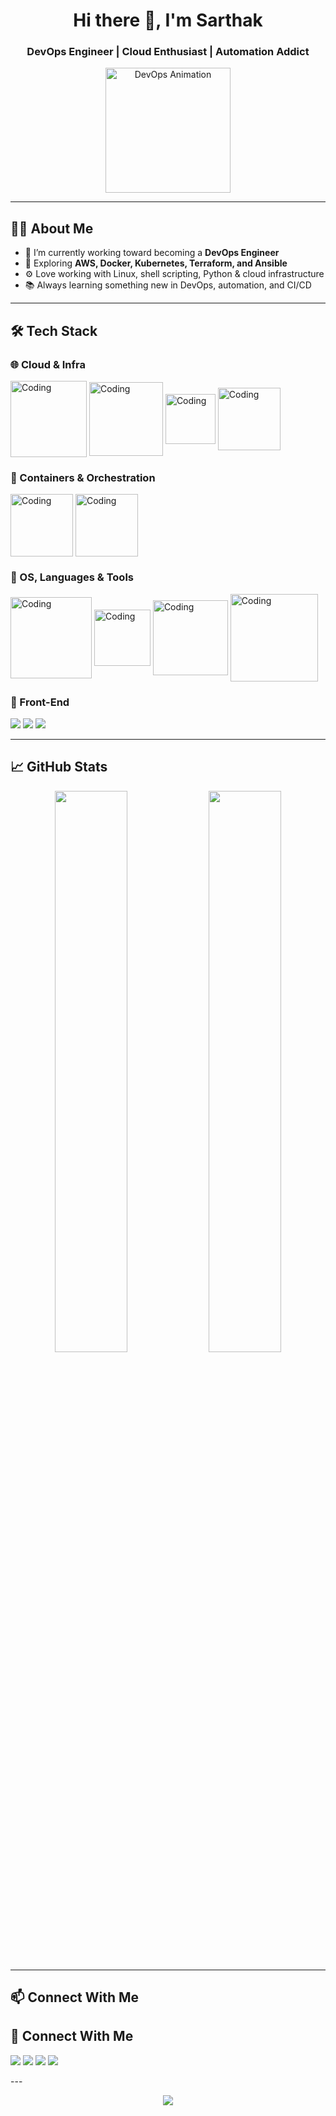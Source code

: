 <!-- README.md -->

<h1 align="center">Hi there 👋, I'm Sarthak </h1>
<h3 align="center">DevOps Engineer | Cloud Enthusiast | Automation Addict</h3>

<p align="center">
  <img src="https://media.giphy.com/media/qgQUggAC3Pfv687qPC/giphy.gif" width="200" alt="DevOps Animation" />
</p>

---

## 🧑‍💻 About Me

- 🔭 I’m currently working toward becoming a **DevOps Engineer**
- 🌱 Exploring **AWS, Docker, Kubernetes, Terraform, and Ansible**
- ⚙️ Love working with Linux, shell scripting, Python & cloud infrastructure
- 📚 Always learning something new in DevOps, automation, and CI/CD

---

## 🛠️ Tech Stack

### 🌐 Cloud & Infra
<p>
  <img align="middle" alt="Coding" width="122" src="https://logos-world.net/wp-content/uploads/2021/08/Amazon-Web-Services-AWS-Logo.png"/>
  <img align="middle" alt="Coding" width="118" src="https://miro.medium.com/v2/resize:fit:1400/0*m9JK79JYY6vlpxLz.gif"/>
  <img align="middle" alt="Coding" width="80" src="https://static-00.iconduck.com/assets.00/terraform-icon-1803x2048-hodrzd3t.png"/>
  <img align="middle" alt="Coding" width="100" src="https://img.icons8.com/?size=512&id=iGCCE2iEmh2u&format=png"/>
</p>

### 🐳 Containers & Orchestration
<p>
  <img align="middle" alt="Coding" width="100" src="https://cdn4.iconfinder.com/data/icons/logos-and-brands/512/97_Docker_logo_logos-512.png"/>
  <img align="middle" alt="Coding" width="100" src="https://static-00.iconduck.com/assets.00/kubernetes-icon-2048x1995-r1q3f8n7.png"/>
</p>

### 🧠 OS, Languages & Tools
<p>
  <img align="middle" alt="Coding" width="130" src="https://cdn.hashnode.com/res/hashnode/image/upload/v1681322678953/e53254bd-abb3-4ec3-8ca0-b35f01e9026f.gif"/>
  <img align="middle" alt="Coding" width="90" src="https://upload.wikimedia.org/wikipedia/commons/thumb/4/4b/Bash_Logo_Colored.svg/1024px-Bash_Logo_Colored.svg.png"/>
  <img align="middle" alt="Coding" width="120" src="https://i0.wp.com/junilearning.com/wp-content/uploads/2020/06/python-programming-language.webp?fit=800%2C800&ssl=1"/>
  <img align="middle" alt="Coding" width="140" src="https://voiptrainers.com/wp-content/uploads/2024/09/Wireshark.webp"/>
</p>

### 🎨 Front-End 
<p>
  <img src="https://img.shields.io/badge/HTML-E34F26?style=for-the-badge&logo=html5&logoColor=white"/>
  <img src="https://img.shields.io/badge/CSS-1572B6?style=for-the-badge&logo=css3&logoColor=white"/>
  <img src="https://img.shields.io/badge/JavaScript-F7DF1E?style=for-the-badge&logo=javascript&logoColor=black"/>
</p>

---

## 📈 GitHub Stats

<p align="center">
  <img src="https://github-readme-stats.vercel.app/api?username=yourusername&show_icons=true&theme=tokyonight" width="48%" />
  <img src="https://github-readme-stats.vercel.app/api/top-langs/?username=yourusername&layout=compact&theme=tokyonight" width="48%" />
</p>

---

## 📫 Connect With Me

## 🔗 Connect With Me

<p>
  <a href="mailto:ghoshsarthak525@gmail.com"><img src="https://img.shields.io/badge/Gmail-D14836?style=for-the-badge&logo=gmail&logoColor=white"/></a>
  <a href="https://www.linkedin.com/in/sarthak-ghosh-549136291/"><img src="https://img.shields.io/badge/LinkedIn-0077B5?style=for-the-badge&logo=linkedin&logoColor=white"/></a>
  <a href="https://www.instagram.com/who.is_sarthak/"><img src="https://img.shields.io/badge/Instagram-E4405F?style=for-the-badge&logo=instagram&logoColor=white"/></a>
  <a href="https://www.facebook.com/profile.php?id=61555621666269"><img src="https://img.shields.io/badge/Facebook-1877F2?style=for-the-badge&logo=facebook&logoColor=white"/></a>
</p>
---

<p align="center">
  <img src="https://capsule-render.vercel.app/api?type=waving&color=gradient&height=100&section=footer"/>
</p>

